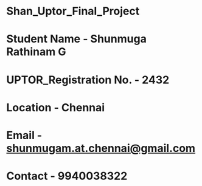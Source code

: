 # Shan_Uptor_Final_Project
# Student Name - Shunmuga Rathinam G
# UPTOR_Registration No. -  2432
# Location - Chennai
# Email - shunmugam.at.chennai@gmail.com
# Contact  - 9940038322
